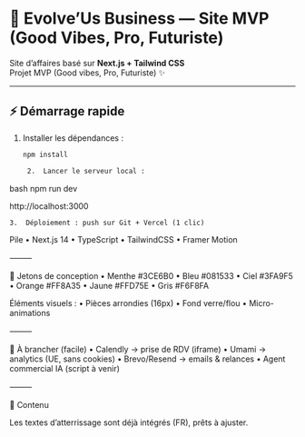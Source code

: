 # 🚀 Evolve’Us Business — Site MVP (Good Vibes, Pro, Futuriste)

Site d’affaires basé sur **Next.js + Tailwind CSS**  
Projet MVP (Good vibes, Pro, Futuriste) ✨

---

## ⚡️ Démarrage rapide

1. Installer les dépendances :
   ```bash
   npm install

	2.	Lancer le serveur local :
bash
 npm run dev 

http://localhost:3000

	3.	Déploiement : push sur Git + Vercel (1 clic)


Pile
	•	Next.js 14
	•	TypeScript
	•	TailwindCSS
	•	Framer Motion

⸻

🎨 Jetons de conception
	•	Menthe #3CE6B0
	•	Bleu #081533
	•	Ciel #3FA9F5
	•	Orange #FF8A35
	•	Jaune #FFD75E
	•	Gris #F6F8FA

Éléments visuels :
	•	Pièces arrondies (16px)
	•	Fond verre/flou
	•	Micro-animations

⸻

🔌 À brancher (facile)
	•	Calendly → prise de RDV (iframe)
	•	Umami → analytics (UE, sans cookies)
	•	Brevo/Resend → emails & relances
	•	Agent commercial IA (script à venir)

⸻

📑 Contenu

Les textes d’atterrissage sont déjà intégrés (FR), prêts à ajuster.
